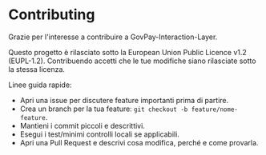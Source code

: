 # Contributing

Grazie per l'interesse a contribuire a GovPay-Interaction-Layer.

Questo progetto è rilasciato sotto la European Union Public Licence v1.2 (EUPL-1.2). Contribuendo accetti che le tue modifiche siano rilasciate sotto la stessa licenza.

Linee guida rapide:

- Apri una issue per discutere feature importanti prima di partire.
- Crea un branch per la tua feature: `git checkout -b feature/nome-feature`.
- Mantieni i commit piccoli e descrittivi.
- Esegui i test/minimi controlli locali se applicabili.
- Apri una Pull Request e descrivi cosa modifica, perché e come provarla.


